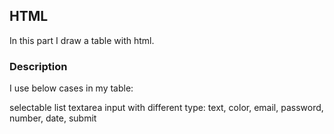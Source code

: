 ## HTML

In this part I draw a table with html.

### Description

I use below cases in my table:

selectable list
textarea
input with different type:
     text, 
     color, 
     email, 
     password, 
     number, 
     date,
     submit